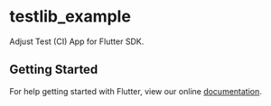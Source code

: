 # testlib_example

Adjust Test (CI) App for Flutter SDK.

## Getting Started

For help getting started with Flutter, view our online
[documentation](https://flutter.io/).
